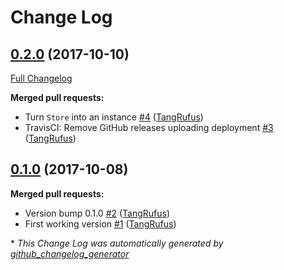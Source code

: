 # Change Log

## [0.2.0](https://github.com/TypistTech/wp-admin-notices/tree/0.2.0) (2017-10-10)
[Full Changelog](https://github.com/TypistTech/wp-admin-notices/compare/0.1.0...0.2.0)

**Merged pull requests:**

- Turn `Store` into an instance [\#4](https://github.com/TypistTech/wp-admin-notices/pull/4) ([TangRufus](https://github.com/TangRufus))
- TravisCI: Remove GitHub releases uploading deployment [\#3](https://github.com/TypistTech/wp-admin-notices/pull/3) ([TangRufus](https://github.com/TangRufus))

## [0.1.0](https://github.com/TypistTech/wp-admin-notices/tree/0.1.0) (2017-10-08)
**Merged pull requests:**

- Version bump 0.1.0 [\#2](https://github.com/TypistTech/wp-admin-notices/pull/2) ([TangRufus](https://github.com/TangRufus))
- First working version [\#1](https://github.com/TypistTech/wp-admin-notices/pull/1) ([TangRufus](https://github.com/TangRufus))



\* *This Change Log was automatically generated by [github_changelog_generator](https://github.com/skywinder/Github-Changelog-Generator)*
